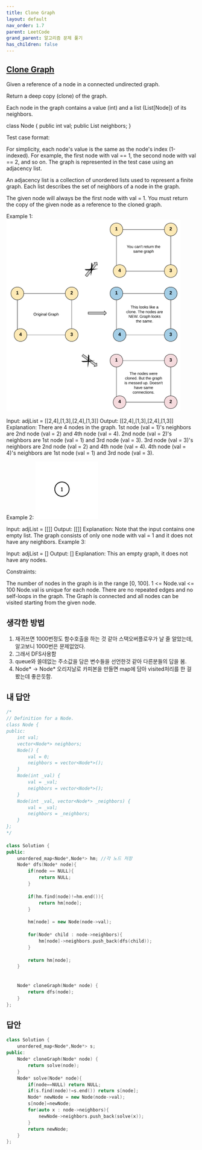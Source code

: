 ```yaml
---
title: Clone Graph
layout: default
nav_order: 1.7
parent: LeetCode
grand_parent: 알고리즘 문제 풀기
has_children: false
---
```



## [Clone Graph](https://leetcode.com/problems/clone-graph/)
Given a reference of a node in a connected undirected graph.

Return a deep copy (clone) of the graph.

Each node in the graph contains a value (int) and a list (List[Node]) of its neighbors.

class Node {
    public int val;
    public List<Node> neighbors;
}
 

Test case format:

For simplicity, each node's value is the same as the node's index (1-indexed). For example, the first node with val == 1, the second node with val == 2, and so on. The graph is represented in the test case using an adjacency list.

An adjacency list is a collection of unordered lists used to represent a finite graph. Each list describes the set of neighbors of a node in the graph.

The given node will always be the first node with val = 1. You must return the copy of the given node as a reference to the cloned graph.

 

Example 1:
![Clone Graph Ex1](./Examples/Clone_Graph_Ex1.png)

Input: adjList = [[2,4],[1,3],[2,4],[1,3]]
Output: [[2,4],[1,3],[2,4],[1,3]]
Explanation: There are 4 nodes in the graph.
1st node (val = 1)'s neighbors are 2nd node (val = 2) and 4th node (val = 4).
2nd node (val = 2)'s neighbors are 1st node (val = 1) and 3rd node (val = 3).
3rd node (val = 3)'s neighbors are 2nd node (val = 2) and 4th node (val = 4).
4th node (val = 4)'s neighbors are 1st node (val = 1) and 3rd node (val = 3).

Example 2:
![Clone Graph Ex2](./Examples/Clone_Graph_Ex2.png)

Input: adjList = [[]]
Output: [[]]
Explanation: Note that the input contains one empty list. The graph consists of only one node with val = 1 and it does not have any neighbors.
Example 3:

Input: adjList = []
Output: []
Explanation: This an empty graph, it does not have any nodes.
 

Constraints:

The number of nodes in the graph is in the range [0, 100].
1 <= Node.val <= 100
Node.val is unique for each node.
There are no repeated edges and no self-loops in the graph.
The Graph is connected and all nodes can be visited starting from the given node.

## 생각한 방법
1. 재귀쓰면 1000번정도 함수호출을 하는 것 같아 스택오버플로우가 날 줄 알았는데, 알고보니 1000번은 문제없었다.
2. 그래서 DFS사용함
3. queue와 쓸데없는 주소값을 담은 변수들을 선언한것 같아 다른분들의 답을 봄.
4. Node* -> Node* 오리지날로 카피본을 만들면 map에 담아 visited처리를 한 걸 봤는데 좋은듯함.


## 내 답안

```c++
/*
// Definition for a Node.
class Node {
public:
    int val;
    vector<Node*> neighbors;
    Node() {
        val = 0;
        neighbors = vector<Node*>();
    }
    Node(int _val) {
        val = _val;
        neighbors = vector<Node*>();
    }
    Node(int _val, vector<Node*> _neighbors) {
        val = _val;
        neighbors = _neighbors;
    }
};
*/

class Solution {
public:
    unordered_map<Node*,Node*> hm; //각 노드 저장
    Node* dfs(Node* node){
        if(node == NULL){
            return NULL;
        }

        if(hm.find(node)!=hm.end()){
            return hm[node];
        }

        hm[node] = new Node(node->val);
        
        for(Node* child : node->neighbors){
            hm[node]->neighbors.push_back(dfs(child));
        }

        return hm[node];
    }


    Node* cloneGraph(Node* node) {
        return dfs(node);
    }
};
```

## 답안
```c++
class Solution {
    unordered_map<Node*,Node*> s;
public:
    Node* cloneGraph(Node* node) {
        return solve(node);
    }
    Node* solve(Node* node){
        if(node==NULL) return NULL;
        if(s.find(node)!=s.end()) return s[node];
        Node* newNode = new Node(node->val);
        s[node]=newNode;
        for(auto x : node->neighbors){
            newNode->neighbors.push_back(solve(x));
        }
        return newNode;
    }
};
```